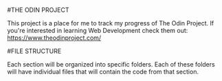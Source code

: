 #THE ODIN PROJECT

This project is a place for me to track my progress of The Odin Project. If you're interested in learning Web Development check them out: https://www.theodinproject.com/

#FILE STRUCTURE

Each section will be organized into specific folders. Each of these folders will have individual files that will contain the code from that section.

